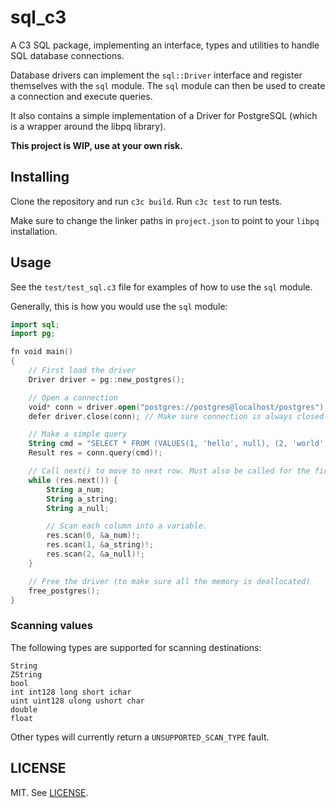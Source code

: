 # sql_c3

A C3 SQL package, implementing an interface, types and utilities to handle SQL database connections.

Database drivers can implement the `sql::Driver` interface and register themselves with the `sql` module. The `sql` module can then be used to create a connection and execute queries.

It also contains a simple implementation of a Driver for PostgreSQL (which is a wrapper around the libpq library).

**This project is WIP, use at your own risk.**

## Installing

Clone the repository and run `c3c build`. Run `c3c test` to run tests.

Make sure to change the linker paths in `project.json` to point to your `libpq` installation.

## Usage

See the `test/test_sql.c3` file for examples of how to use the `sql` module.

Generally, this is how you would use the `sql` module:

```kotlin
import sql;
import pg;

fn void main()
{
    // First load the driver
    Driver driver = pg::new_postgres();

    // Open a connection
    void* conn = driver.open("postgres://postgres@localhost/postgres");
    defer driver.close(conn); // Make sure connection is always closed

    // Make a simple query
    String cmd = "SELECT * FROM (VALUES(1, 'hello', null), (2, 'world', null)) AS t(a_num, a_string, a_null)";
    Result res = conn.query(cmd)!;

    // Call next() to move to next row. Must also be called for the first row
    while (res.next()) {
        String a_num;
        String a_string;
        String a_null;

        // Scan each column into a variable.
        res.scan(0, &a_num)!;
        res.scan(1, &a_string)!;
        res.scan(2, &a_null)!;
    }

    // Free the driver (to make sure all the memory is deallocated)
    free_postgres();
}
```

### Scanning values

The following types are supported for scanning destinations:

```
String
ZString
bool
int int128 long short ichar
uint uint128 ulong ushort char
double
float
```

Other types will currently return a `UNSUPPORTED_SCAN_TYPE` fault.

## LICENSE

MIT. See [LICENSE](LICENSE).
